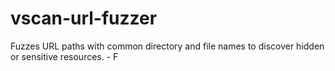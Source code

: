 # vscan-url-fuzzer
Fuzzes URL paths with common directory and file names to discover hidden or sensitive resources. - F

